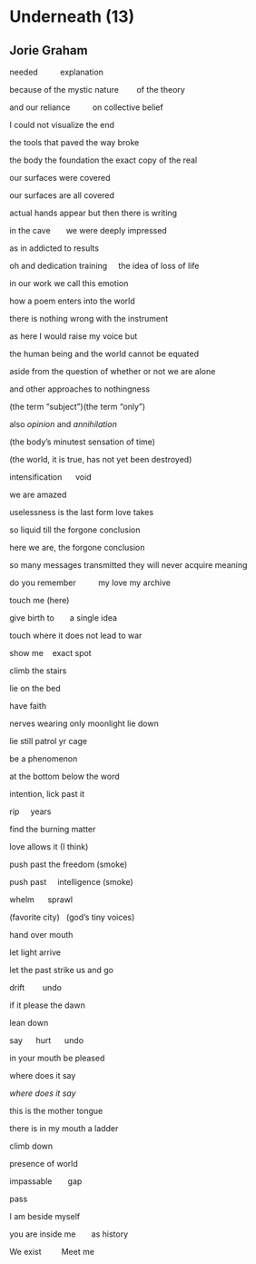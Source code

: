 # Underneath (13)﻿
## Jorie Graham
needed          explanation

because of the mystic nature        of the theory

and our reliance          on collective belief

I could not visualize the end

the tools that paved the way broke

the body the foundation the exact copy of the real

our surfaces were covered

our surfaces are all covered

actual hands appear but then there is writing

in the cave       we were deeply impressed

as in addicted to results

oh and dedication training     the idea of loss of life

in our work we call this emotion

how a poem enters into the world

there is nothing wrong with the instrument

as here I would raise my voice but

the human being and the world cannot be equated

aside from the question of whether or not we are alone

and other approaches to nothingness

(the term “subject”)(the term “only”)

also _opinion_ and _annihilation_

(the body’s minutest sensation of time)

(the world, it is true, has not yet been destroyed)

intensification      void

we are amazed

uselessness is the last form love takes

so liquid till the forgone conclusion

here we are, the forgone conclusion

so many messages transmitted they will never acquire meaning

do you remember          my love my archive

touch me (here)

give birth to       a single idea

touch where it does not lead to war

show me    exact spot

climb the stairs

lie on the bed

have faith

nerves wearing only moonlight lie down

lie still patrol yr cage

be a phenomenon

at the bottom below the word

intention, lick past it

rip     years

find the burning matter

love allows it (I think)

push past the freedom (smoke)

push past     intelligence (smoke)

whelm      sprawl

(favorite city)   (god’s tiny voices)

hand over mouth

let light arrive

let the past strike us and go

drift        undo

if it please the dawn

lean down

say      hurt      undo

in your mouth be pleased

where does it say

 _where does it say_

this is the mother tongue

there is in my mouth a ladder

climb down

presence of world

impassable       gap

pass

I am beside myself

you are inside me       as history

We exist         Meet me